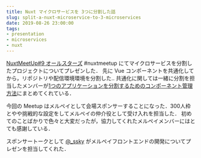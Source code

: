 ```yaml
---
title: Nuxt マイクロサービスを 3つに分割した話
slug: split-a-nuxt-microservice-to-3-microservices
date: 2019-08-26 23:00:00
tags:
- presentation
- microservices
- nuxt
---
```


[NuxtMeetUp#9 オールスターズ](https://nuxt-meetup.connpass.com/event/135514) #nuxtmeetup にてマイクロサービスを分割したプロジェクトについてプレゼンした．
先に Vue コンポーネントを共通化してから，リポジトリや配信環境環境を分割した‥
共通化に関しては一緒に分割を担当したメンバーが[1つのアプリケーションを分割するためのコンポーネント管理方法](https://tech.mercari.com/entry/2019/08/26/120000)にまとめてくれている．

<script async class="speakerdeck-embed" data-id="9f312006ffce4b0ab3aa4dc3475fcdb2" data-ratio="1.77777777777778" src="//speakerdeck.com/assets/embed.js"></script>

今回の Meetup はメルペイとして会場スポンサーすることになった．300人枠とやや挑戦的な設定をしてメルペイの仲介役として受け入れを担当した．
初めてのことばかりで色々と大変だったが，協力してくれたメルペイメンバーにはとても感謝している．

スポンサートークとして [@_ssky](https://twitter.com/_sskyu) がメルペイフロントエンドの開発についてプレゼンを担当してくれた．
<script async class="speakerdeck-embed" data-id="d78f25a54499488aacfdcde256148098" data-ratio="1.77777777777778" src="//speakerdeck.com/assets/embed.js"></script>
